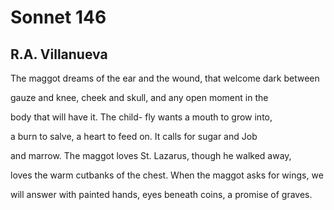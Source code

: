 # Sonnet 146
## R.A. Villanueva
The maggot dreams of the ear and
the wound, that welcome dark between

gauze and knee, cheek and skull, and
any open moment in the

body that will have it. The child-
fly wants a mouth to grow into,

a burn to salve, a heart to feed
on. It calls for sugar and Job

and marrow. The maggot loves St.
Lazarus, though he walked away,

loves the warm cutbanks of the chest.
When the maggot asks for wings, we

will answer with painted hands, eyes
beneath coins, a promise of graves.